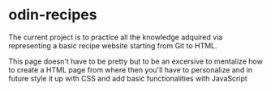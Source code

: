 # odin-recipes
The current project is to practice all the knowledge adquired via
representing a basic recipe website starting from Git to HTML.

This page doesn't have to be pretty but to be an excersive to
mentalize how to create a HTML page from where then you'll
have to personalize and in future style it up with CSS and
add basic functionalities with JavaScript
